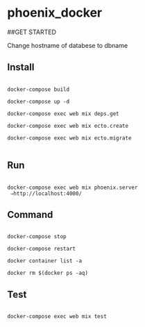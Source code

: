 # phoenix_docker


##GET STARTED

Change hostname of databese to dbname

## Install

```

docker-compose build

docker-compose up -d

docker-compose exec web mix deps.get

docker-compose exec web mix ecto.create

docker-compose exec web mix ecto.migrate


```


## Run

```

docker-compose exec web mix phoenix.server
 ⇒http://localhost:4000/

```

## Command

```

docker-compose stop

docker-compose restart

docker container list -a

docker rm $(docker ps -aq)

```

## Test

```

docker-compose exec web mix test

```
```

